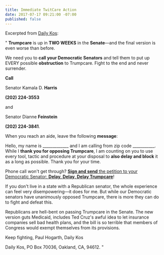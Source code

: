 ```yaml
---
title: Immediate TwitCare Action
date: 2017-07-17 09:21:00 -07:00
published: false
---
```


Excerpted from [Daily Kos](https://www.dailykos.com/):

" **Trumpcare** is up in **TWO WEEKS** in the **Senate**—and the final version is even worse than before. 

We need you to **call your Democratic Senators** and tell them to put up EVERY possible **obstruction** to Trumpcare. Fight to the end and never surrender. 

**Call** 

Senator Kamala D. **Harris**

**(202) 224-3553** 

and 

Senator Dianne **Feinstein** 

**(202) 224-3841**. 

When you reach an aide, leave the following **message**: 

Hello, my name is _____________ and I am calling from zip code ___________. While I **thank you for opposing Trumpcare**, I am counting on you to use every tool, tactic and procedure at your disposal to **also delay and block** it as a long as possible. Thank you for your time.

Phone call won't get through? 
[**Sign and send** the petition to your Democratic Senator: **Delay, Delay, Delay Trumpcare**](https://www.dailykos.com/campaigns/letters/send-a-letter-to-democratic-senators-delay-delay-delay-trumpcare?detail=emailaction&link_id=1&can_id=e59665c3f3c1222626c02430d1bf6bdb&source=email-statefull-default-state-calls-needed-democrats-must-fight-hard-against-trumpcare&email_referrer=statefull-default-state-calls-needed-democrats-must-fight-hard-against-trumpcare___245884&email_subject=statefull-default-state-calls-needed-democrats-must-fight-hard-against-trumpcare)! 

If you don't live in a state with a Republican senator, the whole experience can feel very disempowering—it does for me. But while our Democratic senators have unanimously opposed Trumpcare, there is more they can do to fight and defeat this. 

Republicans are hell-bent on passing Trumpcare in the Senate. The new version guts Medicaid, includes Ted Cruz's awful idea to let insurance companies sell bad health plans, and the bill is so terrible that members of Congress would exempt themselves from its provisions. 

Keep fighting, 
Paul Hogarth, Daily Kos

Daily Kos, PO Box 70036, Oakland, CA, 94612.  "